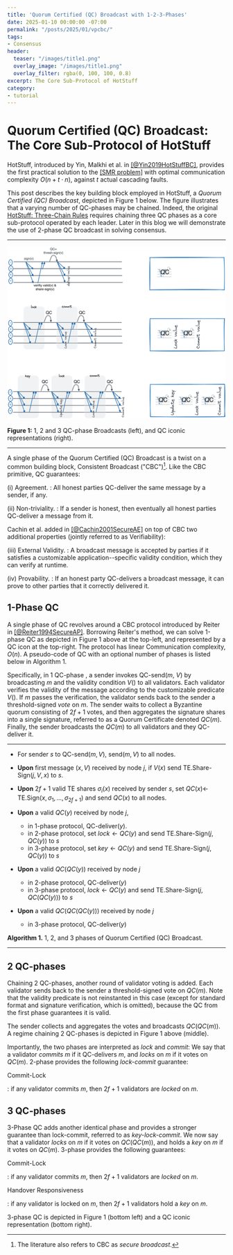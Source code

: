 ```yaml
---
title: 'Quorum Certified (QC) Broadcast with 1-2-3-Phases'
date: 2025-01-10 00:00:00 -07:00
permalink: "/posts/2025/01/vpcbc/"
tags:
- Consensus
header:
  teaser: "/images/title1.png"
  overlay_image: "/images/title1.png"
  overlay_filter: rgba(0, 100, 100, 0.8)
excerpt: The Core Sub-Protocol of HotStuff 
category:
- tutorial
---
```


# Quorum Certified (QC) Broadcast: The Core Sub-Protocol of HotStuff 

HotStuff, introduced by Yin, Malkhi et al. in [[@Yin2019HotStuffBC]](https://api.semanticscholar.org/CorpusID:197644531),
provides the first practical solution to the
[[SMR problem]](https://malkhi.com/posts/2025/01/models/)
with optimal communication complexity $O(n + t \cdot n)$, against $t$ actual cascading faults. 

This post describes the key building block employed in HotStuff, a *Quorum Certified (QC) Broadcast*, depicted in Figure 1 below. 
The figure illustrates that a varying number of QC-phases may be chained.
Indeed, the original [HotStuff: Three-Chain Rules](https://malkhi.com/posts/2019/08/hotstuff-three-chain-rules/) requires chaining three QC phases as a core sub-protocol operated by each leader. Later in this blog we will demonstrate the use of 2-phase QC broadcast in solving consensus.

---

![image](/images/HS/vpcbc.png)

**Figure 1:** 1, 2 and 3 QC-phase Broadcasts (left), and QC iconic representations (right).

---

A single phase of the Quorum Certified (QC) Broadcast is a twist on a common building block, Consistent
Broadcast ("CBC")[^1]. Like the CBC primitive, QC guarantees:

(i) Agreement. 
: All honest parties QC-deliver the same message by a sender, if any.

(ii) Non-triviality.
: If a sender is honest, then eventually all honest
parties QC-deliver a message from it.

Cachin et al. added in [[@Cachin2001SecureAE]](https://api.semanticscholar.org/CorpusID:18716687) on top of CBC two additional properties (jointly referred to as Verifiability):

(iii) External Validity. 
: A broadcast message is accepted by parties if it
    satisfies a customizable application--specific validity condition,
    which they can verify at runtime.

(iv) Provability. 
: If an honest party QC-delivers a broadcast message, it can
    prove to other parties that it correctly delivered it.

## 1-Phase QC

A single phase of QC revolves around a CBC protocol introduced by Reiter
in [[@Reiter1994SecureAP]](https://api.semanticscholar.org/CorpusID:1990309). Borrowing Reiter's method, we can solve 1-phase QC as depicted in Figure 1 above at
the top-left, and represented by a QC icon at the top-right.
The protocol has linear Communication complexity, 
$O(n)$.
A pseudo-code of QC with an optional number of phases is listed below in Algorithm 1.

Specifically, in 1 QC-phase , a sender invokes QC-send($m$, $V$) by broadcasting $m$ and
the validity condition $V()$ to all validators. Each validator verifies
the validity of the message according to the customizable predicate
$V()$. If $m$ passes the verification, the validator sends back to the
sender a threshold-signed *vote* on $m$. The sender waits to collect a
Byzantine quorum consisting of $2f+1$ votes, and then aggregates the
signature shares into a single signature, referred to as a Quorum
Certificate denoted $QC(m)$. Finally, the sender broadcasts the $QC(m)$
to all validators and they QC-deliver it.

---

- For sender $s$ to QC-send($m, V$), send($m, V$) to all nodes.

- **Upon** first message $(x, V)$ received by node $j$,
 	if  $V(x)$ send TE.Share-Sign($j, V, x$) to $s$.

- **Upon** $2f+1$ valid TE shares $\sigma_i(x)$ received by sender $s$, 
 	set $QC(x) \gets$ TE.Sign($x, \sigma_1, ..., \sigma_{2f+1}$) and
 	send $QC(x)$ to all nodes.

- **Upon** a valid $QC(y)$ received by node $j$,
  - in 1-phase protocol, QC-deliver($y$).
  - in 2-phase protocol, set $lock \gets QC(y)$ and send TE.Share-Sign($j, QC(y)$) to $s$
  - in 3-phase protocol, set $key \gets QC(y)$ and send TE.Share-Sign($j, QC(y)$) to $s$

- **Upon** a valid $QC(QC(y))$ received by node $j$

  - in 2-phase protocol, QC-deliver($y$) 
  - in 3-phase protocol, $lock \gets QC(y)$ and send TE.Share-Sign($j, QC(QC(y))$) to $s$

- **Upon** a valid $QC(QC(QC(y)))$ received by node $j$

  - in 3-phase protocol, QC-deliver($y$)

**Algorithm 1.** 1, 2, and 3 phases of Quorum Certified (QC) Broadcast. 

---

## 2 QC-phases

Chaining 2 QC-phases, another round of validator voting is added. Each validator
sends back to the sender a threshold-signed vote on $QC(m)$. Note that
the validity predicate is not reinstanted in this case (except for standard
format and signature verification, which is omitted), because the QC
from the first phase guarantees it is valid.

The sender collects and aggregates the votes and broadcasts $QC(QC(m))$.
A regime chaining 2 QC-phases is depicted in Figure 1 above (middle).

Importantly, the two phases are interpreted as *lock* and *commit*: We
say that a validator *commits* $m$ if it QC-delivers $m$, and *locks* on
$m$ if it votes on $QC(m)$. 2-phase provides the following *lock-commit*
guarantee:

Commit-Lock

:   if any validator commits $m$, then $2f+1$ validators are *locked* on
    $m$.

## 3 QC-phases

3-Phase QC adds another identical phase and provides a stronger guarantee than
lock-commit, referred to as *key-lock-commit*. We now say that a validator
*locks* on $m$ if it votes on $QC(QC(m))$, and holds a *key* on $m$ if
it votes on $QC(m)$. 3-phase provides the following guarantees:

Commit-Lock

:   if any validator commits $m$, then $2f+1$ validators are *locked* on
    $m$.

Handover Responsiveness

:   if any validator is locked on $m$, then $2f+1$ validators hold a
    *key* on $m$.

3-phase QC is depicted in Figure 1 (bottom left) and a QC iconic representation
(bottom right).

[^1]: The literature also refers to CBC as *secure broadcast*.

